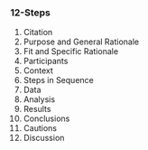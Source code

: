 ### 12-Steps

1. Citation
2. Purpose and General Rationale
3. Fit and Specific Rationale
4. Participants
5. Context
6. Steps in Sequence
7. Data
8. Analysis
9. Results
10. Conclusions
11. Cautions
12. Discussion
